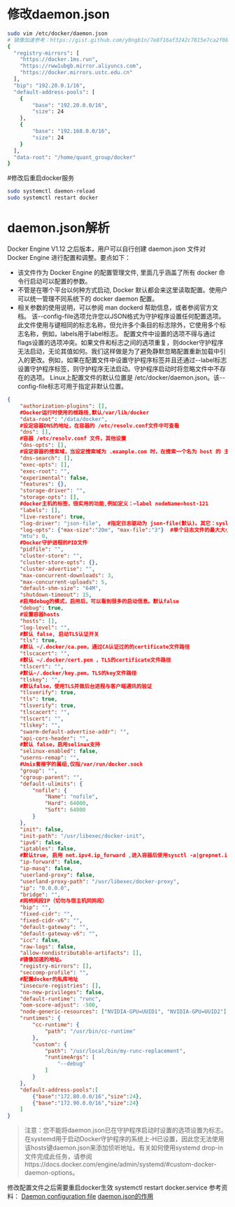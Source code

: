 # 修改daemon.json

```bash
sudo vim /etc/docker/daemon.json
# 镜像加速参考：https://gist.github.com/y0ngb1n/7e8f16af3242c7815e7ca2f0833d3ea6
{
  "registry-mirrors": [
    "https://docker.1ms.run",
    "https://rww1ubgb.mirror.aliyuncs.com",
    "https://docker.mirrors.ustc.edu.cn"
  ],
  "bip": "192.20.0.1/16",
  "default-address-pools": [
    {
        "base": "192.20.0.0/16",
        "size": 24
    },
    {
        "base": "192.168.0.0/16",
        "size": 24
    }
  ],
  "data-root": "/home/quant_group/docker"
}
```
#修改后重启docker服务
```bash
sudo systemctl daemon-reload
sudo systemctl restart docker
```
# daemon.json解析
Docker Engine V1.12 之后版本，用户可以自行创建 daemon.json 文件对 Docker Engine 进行配置和调整。要点如下：
* 该文件作为 Docker Engine 的配置管理文件, 里面几乎涵盖了所有 docker 命令行启动可以配置的参数。
* 不管是在哪个平台以何种方式启动, Docker 默认都会来这里读取配置。使用户可以统一管理不同系统下的 docker daemon 配置。
* 相关参数的使用说明，可以参阅 man dockerd 帮助信息，或者参阅官方文档。
该--config-file选项允许您以JSON格式为守护程序设置任何配置选项。此文件使用与键相同的标志名称，但允许多个条目的标志除外，它使用多个标志名称，例如，labels用于label标志。
配置文件中设置的选项不得与通过flags设置的选项冲突。如果文件和标志之间的选项重复，则docker守护程序无法启动，无论其值如何。我们这样做是为了避免静默忽略配置重新加载中引入的更改。例如，如果在配置文件中设置守护程序标签并且还通过--label标志设置守护程序标签，则守护程序无法启动。守护程序启动时将忽略文件中不存在的选项。
Linux上配置文件的默认位置是 /etc/docker/daemon.json。该--config-file标志可用于指定非默认位置。

```json
{
    "authorization-plugins": [],
    #Docker运行时使用的根路径,默认/var/lib/docker
    "data-root": "/data/docker", 
    #设定容器DNS的地址，在容器的 /etc/resolv.conf文件中可查看
    "dns": [],
    #容器 /etc/resolv.conf 文件，其他设置
    "dns-opts": [],
    #设定容器的搜索域，当设定搜索域为 .example.com 时，在搜索一个名为 host 的 主机时，DNS不仅搜索host，还会搜索host.example.com。注意：如果不设置，Docker 会默认用主机上的 /etc/resolv.conf来配置容器。
    "dns-search": [],
    "exec-opts": [],
    "exec-root": "",
    "experimental": false,
    "features": {},
    "storage-driver": "",
    "storage-opts": [],
    #docker主机的标签，很实用的功能,例如定义：–label nodeName=host-121
    "labels": [],
    "live-restore": true,
    "log-driver": "json-file",	#指定日志驱动为 json-file(默认)。其它：syslog、journald、fluentd
    "log-opts": {"max-size":"20m", "max-file":"3"}  #单个日志文件的最大大小为 20MB；保留日志文件最大数量为 3。
    "mtu": 0,
    #Docker守护进程的PID文件
    "pidfile": "",
    "cluster-store": "",
    "cluster-store-opts": {},
    "cluster-advertise": "",
    "max-concurrent-downloads": 3,
    "max-concurrent-uploads": 5,
    "default-shm-size": "64M",
    "shutdown-timeout": 15,
    #启用debug的模式，启用后，可以看到很多的启动信息。默认false
    "debug": true,
    #设置容器hosts
    "hosts": [],
    "log-level": "",
    #默认 false, 启动TLS认证开关
    "tls": true,
    #默认 ~/.docker/ca.pem，通过CA认证过的的certificate文件路径
    "tlscacert": "",
    #默认 ~/.docker/cert.pem ，TLS的certificate文件路径
    "tlscert": "",
    #默认~/.docker/key.pem，TLS的key文件路径
    "tlskey": "",
    #默认false，使用TLS并做后台进程与客户端通讯的验证
    "tlsverify": true,
    "tls": true,
    "tlsverify": true,
    "tlscacert": "",
    "tlscert": "",
    "tlskey": "",
    "swarm-default-advertise-addr": "",
    "api-cors-header": "",
    #默认 false，启用selinux支持
    "selinux-enabled": false,
    "userns-remap": "",
    #Unix套接字的属组,仅指/var/run/docker.sock
    "group": "",
    "cgroup-parent": "",
    "default-ulimits": {
        "nofile": {
            "Name": "nofile",
            "Hard": 64000,
            "Soft": 64000
        }
    },
    "init": false,
    "init-path": "/usr/libexec/docker-init",
    "ipv6": false,
    "iptables": false,
    #默认true, 启用 net.ipv4.ip_forward ,进入容器后使用sysctl -a|grepnet.ipv4.ip_forward查看
    "ip-forward": false,
    "ip-masq": false,
    "userland-proxy": false,
    "userland-proxy-path": "/usr/libexec/docker-proxy",
    "ip": "0.0.0.0",
    "bridge": "",
    #网桥网段IP（切勿与宿主机同网段）
    "bip": "",
    "fixed-cidr": "",
    "fixed-cidr-v6": "",
    "default-gateway": "",
    "default-gateway-v6": "",
    "icc": false,
    "raw-logs": false,
    "allow-nondistributable-artifacts": [],
    #镜像加速的地址。
    "registry-mirrors": [],
    "seccomp-profile": "",
    #配置docker的私库地址
    "insecure-registries": [],
    "no-new-privileges": false,
    "default-runtime": "runc",
    "oom-score-adjust": -500,
    "node-generic-resources": ["NVIDIA-GPU=UUID1", "NVIDIA-GPU=UUID2"],
    "runtimes": {
        "cc-runtime": {
            "path": "/usr/bin/cc-runtime"
        },
        "custom": {
            "path": "/usr/local/bin/my-runc-replacement",
            "runtimeArgs": [
                "--debug"
            ]
        }
    },
    "default-address-pools":[
        {"base":"172.80.0.0/16","size":24},
        {"base":"172.90.0.0/16","size":24}
    ]
}
```
>注意：您不能将daemon.json已在守护程序启动时设置的选项设置为标志。在systemd用于启动Docker守护程序的系统上-H已设置，因此您无法使用该hosts键daemon.json来添加侦听地址。有关如何使用systemd drop-in文件完成此任务，请参阅https://docs.docker.com/engine/admin/systemd/#custom-docker-daemon-options。

修改配置文件之后需要重启docker生效
systemctl restart docker.service
参考资料：
[Daemon configuration file](https://www.jianshu.com/p/c7c7dc24b9e3)
[daemon.json的作用](https://www.jianshu.com/p/c7c7dc24b9e3)